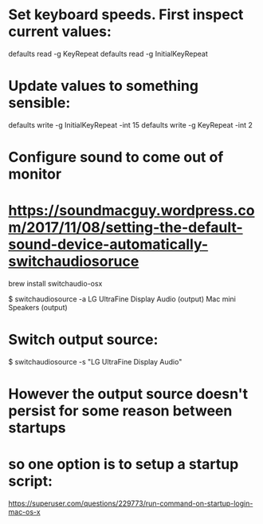 
# Set keyboard speeds. First inspect current values:
defaults read -g KeyRepeat
defaults read -g InitialKeyRepeat

# Update values to something sensible:
defaults write -g InitialKeyRepeat -int 15
defaults write -g KeyRepeat -int 2

# Configure sound to come out of monitor
# https://soundmacguy.wordpress.com/2017/11/08/setting-the-default-sound-device-automatically-switchaudiosoruce
brew install switchaudio-osx

$ switchaudiosource -a
LG UltraFine Display Audio (output)
Mac mini Speakers (output)

# Switch output source:
$ switchaudiosource -s "LG UltraFine Display Audio"

# However the output source doesn't persist for some reason between startups
# so one option is to setup a startup script:
https://superuser.com/questions/229773/run-command-on-startup-login-mac-os-x
